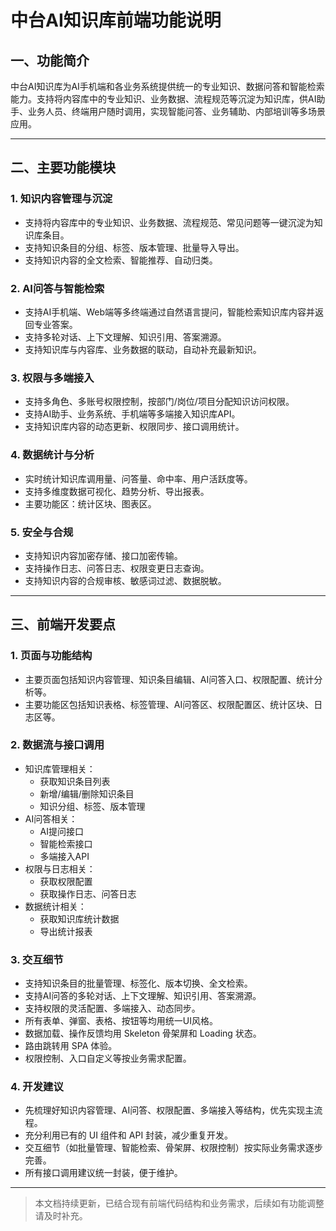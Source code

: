 # 中台AI知识库前端功能说明

## 一、功能简介
中台AI知识库为AI手机端和各业务系统提供统一的专业知识、数据问答和智能检索能力。支持将内容库中的专业知识、业务数据、流程规范等沉淀为知识库，供AI助手、业务人员、终端用户随时调用，实现智能问答、业务辅助、内部培训等多场景应用。

---

## 二、主要功能模块

### 1. 知识内容管理与沉淀
- 支持将内容库中的专业知识、业务数据、流程规范、常见问题等一键沉淀为知识库条目。
- 支持知识条目的分组、标签、版本管理、批量导入导出。
- 支持知识内容的全文检索、智能推荐、自动归类。

### 2. AI问答与智能检索
- 支持AI手机端、Web端等多终端通过自然语言提问，智能检索知识库内容并返回专业答案。
- 支持多轮对话、上下文理解、知识引用、答案溯源。
- 支持知识库与内容库、业务数据的联动，自动补充最新知识。

### 3. 权限与多端接入
- 支持多角色、多账号权限控制，按部门/岗位/项目分配知识访问权限。
- 支持AI助手、业务系统、手机端等多端接入知识库API。
- 支持知识库内容的动态更新、权限同步、接口调用统计。

### 4. 数据统计与分析
- 实时统计知识库调用量、问答量、命中率、用户活跃度等。
- 支持多维度数据可视化、趋势分析、导出报表。
- 主要功能区：统计区块、图表区。

### 5. 安全与合规
- 支持知识内容加密存储、接口加密传输。
- 支持操作日志、问答日志、权限变更日志查询。
- 支持知识内容的合规审核、敏感词过滤、数据脱敏。

---

## 三、前端开发要点

### 1. 页面与功能结构
- 主要页面包括知识内容管理、知识条目编辑、AI问答入口、权限配置、统计分析等。
- 主要功能区包括知识表格、标签管理、AI问答区、权限配置区、统计区块、日志区等。

### 2. 数据流与接口调用
- 知识库管理相关：
  - 获取知识条目列表
  - 新增/编辑/删除知识条目
  - 知识分组、标签、版本管理
- AI问答相关：
  - AI提问接口
  - 智能检索接口
  - 多端接入API
- 权限与日志相关：
  - 获取权限配置
  - 获取操作日志、问答日志
- 数据统计相关：
  - 获取知识库统计数据
  - 导出统计报表

### 3. 交互细节
- 支持知识条目的批量管理、标签化、版本切换、全文检索。
- 支持AI问答的多轮对话、上下文理解、知识引用、答案溯源。
- 支持权限的灵活配置、多端接入、动态同步。
- 所有表单、弹窗、表格、按钮等均用统一UI风格。
- 数据加载、操作反馈均用 Skeleton 骨架屏和 Loading 状态。
- 路由跳转用 SPA 体验。
- 权限控制、入口自定义等按业务需求配置。

### 4. 开发建议
- 先梳理好知识内容管理、AI问答、权限配置、多端接入等结构，优先实现主流程。
- 充分利用已有的 UI 组件和 API 封装，减少重复开发。
- 交互细节（如批量管理、智能检索、骨架屏、权限控制）按实际业务需求逐步完善。
- 所有接口调用建议统一封装，便于维护。

---

> 本文档持续更新，已结合现有前端代码结构和业务需求，后续如有功能调整请及时补充。 